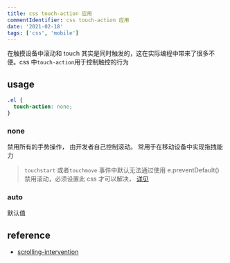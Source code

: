 ```yaml
---
title: css touch-action 应用
commentIdentifier: css touch-action 应用
date: '2021-02-18'
tags: ['css', 'mobile']
---
```


在触摸设备中滚动和 touch 其实是同时触发的，这在实际编程中带来了很多不便。css 中`touch-action`用于控制触控的行为

## usage

```css
.el {
  touch-action: none;
}
```

### none

禁用所有的手势操作， 由开发者自己控制滚动。 常用于在移动设备中实现拖拽能力

> `touchstart` 或者`touchmove` 事件中默认无法通过使用 e.preventDefault() 禁用滚动，必须设置此 css 才可以解决， [详见](https://developers.google.com/web/updates/2017/01/scrolling-intervention)

### auto

默认值

## reference

- [scrolling-intervention](https://developers.google.com/web/updates/2017/01/scrolling-intervention)
